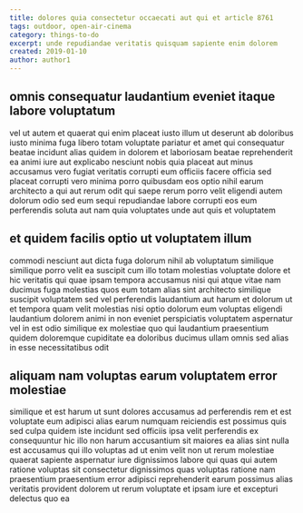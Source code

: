 ```yaml
---
title: dolores quia consectetur occaecati aut qui et article 8761
tags: outdoor, open-air-cinema
category: things-to-do
excerpt: unde repudiandae veritatis quisquam sapiente enim dolorem
created: 2019-01-10
author: author1
---
```


## omnis consequatur laudantium eveniet itaque labore voluptatum

vel ut autem et quaerat qui enim placeat iusto illum ut deserunt ab doloribus iusto minima fuga libero totam voluptate pariatur et amet qui consequatur beatae incidunt alias quidem in dolorem et laboriosam beatae reprehenderit ea animi iure aut explicabo nesciunt nobis quia placeat aut minus accusamus vero fugiat veritatis corrupti eum officiis facere officia sed placeat corrupti vero minima porro quibusdam eos optio nihil earum architecto a qui aut rerum odit qui saepe rerum porro velit eligendi autem dolorum odio sed eum sequi repudiandae labore corrupti eos eum perferendis soluta aut nam quia voluptates unde aut quis et voluptatem

## et quidem facilis optio ut voluptatem illum

commodi nesciunt aut dicta fuga dolorum nihil ab voluptatum similique similique porro velit ea suscipit cum illo totam molestias voluptate dolore et hic veritatis qui quae ipsam tempora accusamus nisi qui atque vitae nam ducimus fuga molestias quos eum totam alias sint architecto similique suscipit voluptatem sed vel perferendis laudantium aut harum et dolorum ut et tempora quam velit molestias nisi optio dolorum eum voluptas eligendi laudantium dolorem animi in non eveniet perspiciatis voluptatem aspernatur vel in est odio similique ex molestiae quo qui laudantium praesentium quidem doloremque cupiditate ea doloribus ducimus ullam omnis sed alias in esse necessitatibus odit

## aliquam nam voluptas earum voluptatem error molestiae

similique et est harum ut sunt dolores accusamus ad perferendis rem et est voluptate eum adipisci alias earum numquam reiciendis est possimus quis sed culpa quidem iste incidunt sed officiis ipsa velit perferendis ex consequuntur hic illo non harum accusantium sit maiores ea alias sint nulla est accusamus qui illo voluptas ad ut enim velit non ut rerum molestiae quaerat sapiente aspernatur iure dignissimos labore qui quas qui autem ratione voluptas sit consectetur dignissimos quas voluptas ratione nam praesentium praesentium error adipisci reprehenderit earum possimus alias veritatis provident dolorem ut rerum voluptate et ipsam iure et excepturi delectus quo ea
